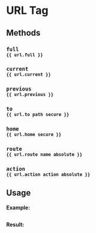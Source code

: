 # URL Tag

## Methods

### `full`<br/><sub>`{{ url.full }}`</sub>

### `current`<br/><sub>`{{ url.current }}`</sub>

### `previous`<br/><sub>`{{ url.previous }}`</sub>

### `to`<br/><sub>`{{ url.to path secure }}`</sub>

### `home`<br/><sub>`{{ url.home secure }}`</sub>

### `route`<br/><sub>`{{ url.route name absolute }}`</sub>

### `action`<br/><sub>`{{ url.action action absolute }}`</sub>

## Usage

**Example:**
```html

```

**Result:**
```html

```